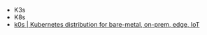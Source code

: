 - K3s
- K8s
- [k0s | Kubernetes distribution for bare-metal, on-prem, edge, IoT](https://k0sproject.io/)